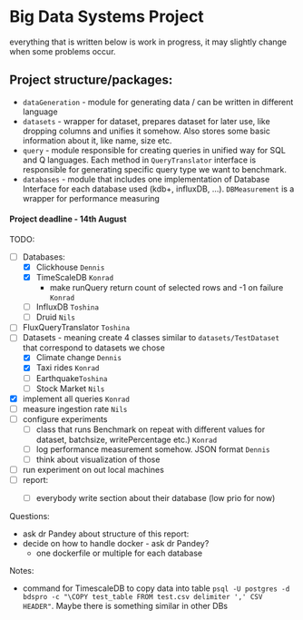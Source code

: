 # Big Data Systems Project

everything that is written below is work in progress, it may slightly change when some problems occur.
## Project structure/packages:
- `dataGeneration` - module for generating data / can be written in different language
- `datasets` - wrapper for dataset, prepares dataset for later use, like dropping columns and unifies it somehow. Also stores some basic information about it, like name, size etc.
- `query` - module responsible for creating queries in unified way for SQL and Q languages. Each method in `QueryTranslator` interface is responsible for generating specific query type we want to benchmark.
- `databases` - module that includes one implementation of Database Interface for each database used (kdb+, influxDB, ...). `DBMeasurement` is a wrapper for performance measuring


#### Project deadline - 14th August

TODO:
- [ ] Databases:
  - [x] Clickhouse `Dennis`
  - [x] TimeScaleDB `Konrad`
    - make runQuery return count of selected rows and -1 on failure `Konrad`
  - [ ] InfluxDB `Toshina`
  - [ ] Druid `Nils`
- [ ] FluxQueryTranslator `Toshina`
- [ ] Datasets - meaning create 4 classes similar to `datasets/TestDataset` that correspond to datasets we chose 
  - [x] Climate change `Dennis`
  - [x] Taxi rides `Konrad`
  - [ ] Earthquake`Toshina`
  - [ ] Stock Market `Nils`
- [x] implement all queries `Konrad`
- [ ] measure ingestion rate `Nils`
- [ ] configure experiments
  - [ ] class that runs Benchmark on repeat with different values for dataset, batchsize, writePercentage etc.) `Konrad`
  - [ ] log performance measurement somehow. JSON format `Dennis`
  - [ ] think about visualization of those

- [ ] run experiment on out local machines
- [ ] report:
  - [ ] everybody write section about their database (low prio for now)


Questions:
- ask dr Pandey about structure of this report:
- decide on how to handle docker - ask dr Pandey?
  - one dockerfile or multiple for each database


Notes:
- command for TimescaleDB to copy data into table `psql -U postgres -d bdspro -c "\COPY test_table FROM test.csv delimiter ',' CSV HEADER"`. Maybe there is something similar in other DBs
